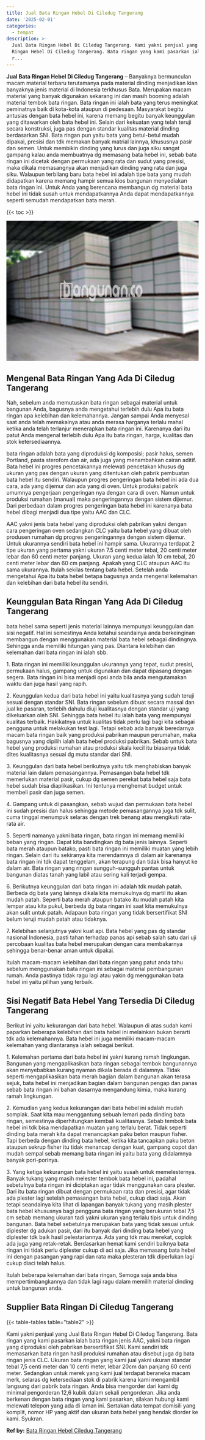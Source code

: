 ```yaml
---
title: Jual Bata Ringan Hebel Di Ciledug Tangerang
date: '2025-02-01'
categories:
  - tempat
description: >-
  Jual Bata Ringan Hebel Di Ciledug Tangerang. Kami yakni penjual yang Jual Bata
  Ringan Hebel Di Ciledug Tangerang. Bata ringan yang kami pasarkan ialah bata
  r...
---
```


**Jual Bata Ringan Hebel Di Ciledug Tangerang** – Banyaknya bermunculan macam material terbaru terutamanya pada material dinding menjadikan kian banyaknya jenis material di Indonesia terkhusus Bata. Merupakan macam material yang banyak digunakan sekarang ini dan masih booming adalah material tembok bata ringan. Bata ringan ini ialah bata yang terus meningkat peminatnya baik di kota-kota ataupun di pedesaan. Masyarakat begitu antusias dengan bata hebel ini, karena memang begitu banyak keunggulan yang ditawarkan oleh bata hebel ini. Selain dari kekuatan yang telah teruji secara konstruksi, juga pas dengan standar kualitas material dinding berdasarkan SNI. Bata ringan pun yaitu bata yang betul-betul mudah dipakai, presisi dan tdk memakan banyak matrial lainnya, khususnya pasir dan semen. Untuk membikin dinding yang lurus dan juga siku sangat gampang kalau anda membuatnya dg memasang bata hebel ini, sebab bata ringan ini dicetak dengan permukaan yang rata dan sudut yang presisi, maka dikala memasangnya akan menjadikan dinding yang rata dan juga siku. Walaupun terbilang baru bata hebel ini adalah tipe bata yang mudah didapatkan karena memang hampir semua kios bangunan menyediakan bata ringan ini. Untuk Anda yang berencana membangun dg material bata hebel ini tidak susah untuk mendapatkannya Anda dapat mendapatkannya seperti semudah mendapatkan bata merah.

{{< toc >}}

![Jual Bata Ringan Hebel Di Ciledug Tangerang](/images/jual-hebel-murah-24.png)

## Mengenal Bata Ringan Yang Ada Di Ciledug Tangerang

Nah, sebelum anda memutuskan bata ringan sebagai material untuk bangunan Anda, bagusnya anda mengetahui terlebih dulu Apa itu bata ringan apa kelebihan dan kelemahannya. Jangan sampai Anda menyesal saat anda telah memakainya atau anda merasa harganya terlalu mahal ketika anda telah terlanjur menerapkan bata ringan ini. Karenanya dari itu patut Anda mengenal terlebih dulu Apa itu bata ringan, harga, kualitas dan stok ketersediaannya.

bata ringan adalah bata yang diproduksi dg komposisi; pasir halus, semen Portland, pasta sterofom dan air, ada juga yang menambahkan cairan aditif. Bata hebel ini progres pencetakannya melewati pencetakan khusus dg ukuran yang pas dengan ukuran yang ditentukan oleh pabrik pembuatan bata hebel itu sendiri. Walaupun progres pengeringan bata hebel ini ada dua cara, ada yang dijemur dan ada yang di oven. Untuk produksi pabrik umumnya pengerjaan pengeringan nya dengan cara di oven. Namun untuk produksi rumahan (manual) maka pengeringannya dengan sistem dijemur. Dari perbedaan dalam progres pengeringan bata hebel ini karenanya bata hebel dibagi menjadi dua tipe yaitu AAC dan CLC.

AAC yakni jenis bata hebel yang diproduksi oleh pabrikan yakni dengan cara pengeringan oven sedangkan CLC yaitu bata hebel yang dibuat oleh produsen rumahan dg progres pengeringannya dengan sistem dijemur. Untuk ukurannya sendiri bata hebel ini hampir sama. Ukurannya terdapat 2 tipe ukuran yang pertama yakni ukuran 7.5 centi meter tebal, 20 centi meter lebar dan 60 centi meter panjang. Ukuran yang kedua ialah 10 cm tebal, 20 centi meter lebar dan 60 cm panjang. Apakah yang CLC ataupun AAC itu sama ukurannya. Itulah sekilas tentang bata hebel. Setelah anda mengetahui Apa itu bata hebel betapa bagusnya anda mengenal kelemahan dan kelebihan dari bata hebel itu sendiri.

## Keunggulan Bata Ringan Yang Ada Di Ciledug Tangerang

bata hebel sama seperti jenis material lainnya mempunyai keunggulan dan sisi negatif. Hal ini semestinya Anda ketahui seandainya anda berkeinginan membangun dengan menggunakan material bata hebel sebagai dindingnya. Sehingga anda memiliki hitungan yang pas. Diantara kelebihan dan kelemahan dari bata ringan ini ialah sbb.

1\. Bata ringan ini memiliki keunggulan ukurannya yang tepat, sudut presisi, permukaan halus, gampang untuk digunakan dan dapat dipasang dengan segera. Bata ringan ini bisa menjadi opsi anda bila anda mengutamakan waktu dan juga hasil yang rapih.

2\. Keunggulan kedua dari bata hebel ini yaitu kualitasnya yang sudah teruji sesuai dengan standar SNI. Bata ringan sebelum dibuat secara massal dan jual ke pasaran, terlebih dahulu diuji kualitasnya dengan standar uji yang dikeluarkan oleh SNI. Sehingga bata hebel itu ialah bata yang mempunyai kualitas terbaik. Hakikatnya untuk kualitas tidak perlu lagi bagi kita sebagai pengguna untuk melakukan test lagi. Tetapi sebab ada banyak beredarnya macam bata ringan baik yang produksi pabrikan maupun perumahan, maka bagusnya yang dipilih ialah bata hebel produksi pabrikan. Sebab untuk bata hebel yang produksi rumahan atau produksi skala kecil itu biasanya tidak dites kualitasnya sesuai dg mutu standar dari SNI.

3\. Keunggulan dari bata hebel berikutnya yaitu tdk menghabiskan banyak material lain dalam pemasangannya. Pemasangan bata hebel tdk memerlukan material pasir, cukup dg semen perekat bata hebel saja bata hebel sudah bisa diaplikasikan. Ini tentunya menghemat budget untuk membeli pasir dan juga semen.

4\. Gampang untuk di pasangkan, sebab wujud dan permukaan bata hebel ini sudah presisi dan halus sehingga metode pemasangannya juga tdk sulit, cuma tinggal menumpuk selaras dengan trek benang atau mengikuti rata-rata air.

5\. Seperti namanya yakni bata ringan, bata ringan ini memang memiliki beban yang ringan. Dapat kita bandingkan dg bata jenis lainnya. Seperti bata merah ataupun batako, pasti bata ringan ini memiliki muatan yang lebih ringan. Selain dari itu sekiranya kita merendamnya di dalam air karenanya bata ringan ini tdk dapat tenggelam, akan terapung dan tidak bisa hanyut ke dalam air. Bata ringan yang ringan sungguh-sungguh pantas untuk bangunan diatas tanah yang labil atau sering kali terjadi gempa.

6\. Berikutnya keunggulan dari bata ringan ini adalah tdk mudah patah. Berbeda dg bata yang lainnya dikala kita memukulnya dg martil itu akan mudah patah. Seperti bata merah ataupun batako itu mudah patah kita lempar atau kita pukul, berbeda dg bata ringan ini saat kita memukulnya akan sulit untuk patah. Adapaun bata ringan yang tidak bersertifikat SNI belum teruji mudah patah atau tidaknya.

7\. Kelebihan selanjutnya yakni kuat api. Bata hebel yang pas dg standar nasional Indonesia, pasti tahan terhadap panas api sebab salah satu dari uji percobaan kualitas bata hebel merupakan dengan cara membakarnya sehingga benar-benar aman untuk dipakai.

Itulah macam-macam kelebihan dari bata ringan yang patut anda tahu sebelum menggunakan bata ringan ini sebagai material pembangunan rumah. Anda pastinya tidak ragu lagi atau yakin dg menggunakan bata hebel ini yaitu pilihan yang terbaik.

## Sisi Negatif Bata Hebel Yang Tersedia Di Ciledug Tangerang

Berikut ini yaitu kekurangan dari bata hebel. Walaupun di atas sudah kami paparkan beberapa kelebihan dari bata hebel ini melainkan bukan berarti tdk ada kelemahannya. Bata hebel ini juga memiliki macam-macam kelemahan yang diantaranya ialah sebagai berikut.

1\. Kelemahan pertama dari bata hebel ini yakni kurang ramah lingkungan. Bangunan yang mengaplikasikan bata ringan sebagai tembok bangunannya akan menyebabkan kurang nyaman dikala berada di dalamnya. Tidak seperti mengaplikasikan bata merah bagian dalam bangunan akan terasa sejuk, bata hebel ini menjadikan bagian dalam bangunan pengap dan panas sebab bata ringan ini bahan dasarnya mengandung kimia, maka kurang ramah lingkungan.

2\. Kemudian yang kedua kekurangan dari bata hebel ini adalah mudah somplak. Saat kita mau menggantung sebuah lemari pada dinding bata ringan, semestinya diperhitungkan kembali kualitasnya. Sebab tembok bata hebel ini tdk bisa mendapatkan muatan yang terlalu berat. Tidak seperti dinding bata merah kita dapat menancapkan paku beton maupun fisher. Tapi berbeda dengan dinding bata hebel, ketika kita tancapkan paku beton ataupun sekrup fisher itu tidak menancap dengan kuat, gampang copot dan mudah sempal sebab memang bata ringan ini yaitu bata yang didalamnya banyak pori-porinya.

3\. Yang ketiga kekurangan bata hebel ini yaitu susah untuk memelesternya. Banyak tukang yang masih melester tembok bata hebel ini, padahal sebetulnya bata ringan ini diciptakan agar tidak menggunakan cara plester. Dari itu bata ringan dibuat dengan permukaan rata dan presisi, agar tidak ada plester lagi setelah pemasangan bata hebel, cukup diaci saja. Akan tetapi seandainya kita lihat di lapangan banyak tukang yang masih plester bata hebel khususnya bagi pengguna bata ringan yang berukuran tebal 7,5 cm sebab memang ukuran tadi yakni ukuran yang terlalu tipis untuk dinding bangunan. Bata hebel sebetulnya merupakan bata yang tidak sesuai untuk diplester dg adukan pasir, dari itu banyak dari dinding bata hebel yang diplester tdk baik hasil pelestariannya. Ada yang tdk mau merekat, coplok ada juga yang retak-retak. Berdasarkan hemat kami sendiri baiknya bata ringan ini tidak perlu diplester cukup di aci saja. Jika memasang bata hebel ini dengan pasangan yang rapi dan rata maka plesteran tdk diperlukan lagi cukup diaci telah halus.

Itulah beberapa kelemahan dari bata ringan, Semoga saja anda bisa mempertimbangkannya dan tidak lagi ragu dalam memilih material dinding untuk bangunan anda.

## Supplier Bata Ringan Di Ciledug Tangerang

{{< table-tables table="table2" >}}

Kami yakni penjual yang Jual Bata Ringan Hebel Di Ciledug Tangerang. Bata ringan yang kami pasarkan ialah bata ringan jenis AAC, yakni bata ringan yang diproduksi oleh pabrikan bersertifikat SNI. Kami sendiri tdk memasarkan bata ringan hasil produksi rumahan atau disebut juga dg bata ringan jenis CLC. Ukuran bata ringan yang kami jual yakni ukuran standar tebal 7,5 centi meter dan 10 centi meter, lebar 20cm dan panjang 60 centi meter. Sedangkan untuk merek yang kami jual terdapat beraneka macam merk, selaras dg ketersediaan stok di pabrik karena kami mengambil langsung dari pabrik bata ringan. Anda bisa mengorder dari kami dg minimal pengorderan 12,6 kubik dalam sekali pengorderan. Jika anda berkenan dengan bata ringan yang kami pasarkan, silakan hubungi kami melewati telepon yang ada di laman ini. Sertakan data tempat domisili yang komplit, nomor HP yang aktif dan ukuran bata hebel yang hendak diorder ke kami. Syukran.

**Ref by:** [Bata Ringan Hebel Ciledug Tangerang](https://id.wikipedia.org/wiki/Bata)
